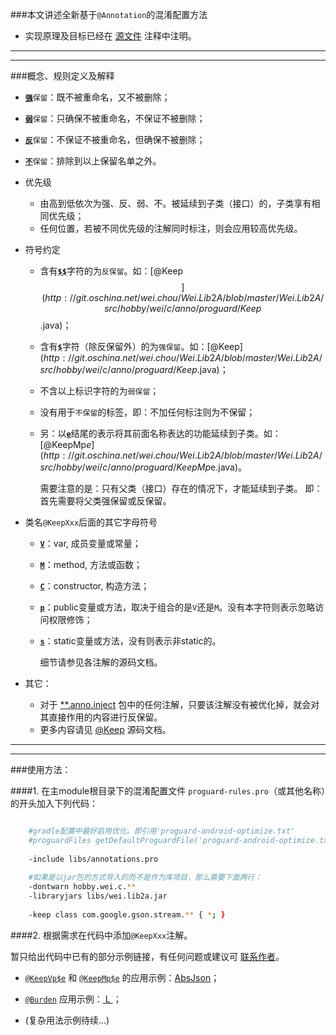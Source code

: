 ###本文讲述全新基于`@Annotation`的混淆配置方法

* 实现原理及目标已经在 [源文件](http://git.oschina.net/wei.chou/Wei.Lib2A/blob/master/Wei.Lib2A/libs/annotations.pro) 注释中注明。

------------------------------------------------------------------------------------------------
---
###概念、规则定义及解释

* [<b>`强`</b>]()`保留`：既不被重命名，又不被删除；
* [<b>`弱`</b>]()`保留`：只确保不被重命名，不保证不被删除；
* [<b>`反`</b>]()`保留`：不保证不被重命名，但确保不被删除；
* [<b>`不`</b>]()`保留`：排除到以上保留名单之外。


* 优先级
    * 由高到低依次为强、反、弱、不。被延续到子类（接口）的，子类享有相同优先级；
    * 任何位置，若被不同优先级的注解同时标注，则会应用较高优先级。
    
* 符号约定
    * 含有[<b>`$$`</b>]()字符的为`反保留`。如：[@Keep$$](http://git.oschina.net/wei.chou/Wei.Lib2A/blob/master/Wei.Lib2A/src/hobby/wei/c/anno/proguard/Keep$$.java)；
    * 含有[<b>`$`</b>]()字符（除反保留外）的为`强保留`。如：[@Keep$](http://git.oschina.net/wei.chou/Wei.Lib2A/blob/master/Wei.Lib2A/src/hobby/wei/c/anno/proguard/Keep$.java)；
    * 不含以上标识字符的为`弱保留`；
    * 没有用于`不保留`的标签，即：不加任何标注则为不保留；
    * 另：以[<b>`e`</b>]()结尾的表示将其前面名称表达的功能延续到子类。如：[@KeepMp$e](http://git.oschina.net/wei.chou/Wei.Lib2A/blob/master/Wei.Lib2A/src/hobby/wei/c/anno/proguard/KeepMp$e.java)。
    
        需要注意的是：只有父类（接口）存在的情况下，才能延续到子类。
        即：首先需要将父类强保留或反保留。
        
* 类名`@KeepXxx`后面的其它字母符号
    * [<b>`V`</b>]()：var, 成员变量或常量；
    * [<b>`M`</b>]()：method, 方法或函数；
    * [<b>`C`</b>]()：constructor, 构造方法；
    * [<b>`p`</b>]()：public变量或方法，取决于组合的是`V`还是`M`。没有本字符则表示忽略访问权限修饰；
    * [<b>`s`</b>]()：static变量或方法，没有则表示非static的。
    
        细节请参见各注解的源码文档。

* 其它：
    * 对于 [\**.anno.inject](http://git.oschina.net/wei.chou/Wei.Lib2A/blob/master/Wei.Lib2A/src/hobby/wei/c/anno/inject) 包中的任何注解，只要该注解没有被优化掉，就会对其直接作用的内容进行反保留。
    * 更多内容请见 [@Keep](http://git.oschina.net/wei.chou/Wei.Lib2A/blob/master/Wei.Lib2A/src/hobby/wei/c/anno/proguard/Keep.java) 源码文档。

------------------------------------------------------------------------------------------------
---


###使用方法：

####1. 在主module根目录下的混淆配置文件 `proguard-rules.pro`（或其他名称）的开头加入下列代码：

```Bash

    #gradle配置中最好启用优化。即引用'proguard-android-optimize.txt'
    #proguardFiles getDefaultProguardFile('proguard-android-optimize.txt'), 'proguard-rules.pro'
    
    -include libs/annotations.pro
    
    #如果是以jar包的方式导入的而不是作为库项目，那么需要下面两行：
    -dontwarn hobby.wei.c.**
    -libraryjars libs/wei.lib2a.jar
    
    -keep class com.google.gson.stream.** { *; }
```

####2. 根据需求在代码中添加`@KeepXxx`注解。

暂只给出代码中已有的部分示例链接，有任何问题或建议可 [联系作者](http://git.oschina.net/wei.chou/Wei.Lib2A/blob/master/README.md#联系作者)。

* [`@KeepVp$e`](http://git.oschina.net/wei.chou/Wei.Lib2A/blob/master/Wei.Lib2A/src/hobby/wei/c/anno/proguard/KeepVp$e.java)
和 [`@KeepMp$e`](http://git.oschina.net/wei.chou/Wei.Lib2A/blob/master/Wei.Lib2A/src/hobby/wei/c/anno/proguard/KeepMp$e.java)
的应用示例：[AbsJson](http://git.oschina.net/wei.chou/Wei.Lib2A/blob/master/Wei.Lib2A/src/hobby/wei/c/data/abs/AbsJson.java#L29)；

* [`@Burden`](http://git.oschina.net/wei.chou/Wei.Lib2A/blob/master/Wei.Lib2A/src/hobby/wei/c/anno/proguard/Burden.java)
应用示例：[ L ](http://git.oschina.net/wei.chou/Wei.Lib2A/blob/master/Wei.Lib2A/src/hobby/wei/c/L.java#L71)；

* (复杂用法示例待续...)